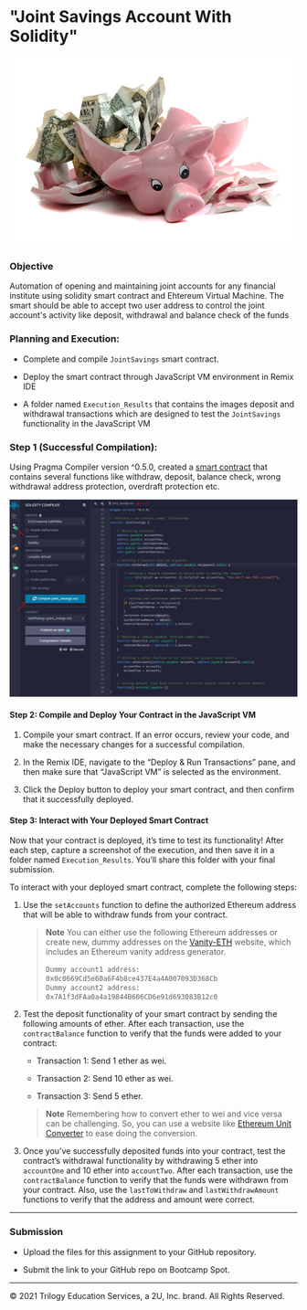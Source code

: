 # "Joint Savings Account With Solidity"

![alt=“”](Execution_Results/savings_account.jpeg)

### Objective

Automation of opening and maintaining joint accounts for any financial institute using solidity smart contract and Ehtereum Virtual Machine. The smart should be able to accept two user address to control the joint account's activity like deposit, withdrawal and balance check of the funds

### Planning and Execution:

* Complete and compile `JointSavings` smart contract.

* Deploy the smart contract through JavaScript VM environment in Remix IDE

* A folder named `Execution_Results` that contains the images deposit and withdrawal transactions which are designed to test the `JointSavings` functionality in the JavaScript VM

### Step 1 (Successful Compilation):

Using Pragma Compiler version ^0.5.0, created a [smart contract](https://github.com/Ashfaque-Rahman/joint_savings_account_with_solidity/blob/main/Final_Code/joint_savings.sol) that contains several functions like withdraw, deposit, balance check, wrong withdrawal address protection, overdraft protection etc. 

![alt=“Successful Compilation”](https://github.com/Ashfaque-Rahman/joint_savings_account_with_solidity/blob/main/Execution_Results/1.%20successful_compilation.JPG)



#### Step 2: Compile and Deploy Your Contract in the JavaScript VM

1. Compile your smart contract. If an error occurs, review your code, and make the necessary changes for a successful compilation.

2. In the Remix IDE, navigate to the “Deploy & Run Transactions” pane, and then make sure that “JavaScript VM” is selected as the environment.

3. Click the Deploy button to deploy your smart contract, and then confirm that it successfully deployed.

#### Step 3: Interact with Your Deployed Smart Contract

Now that your contract is deployed, it’s time to test its functionality! After each step, capture a screenshot of the execution, and then save it in a folder named `Execution_Results`. You’ll share this folder with your final submission.

To interact with your deployed smart contract, complete the following steps:

1. Use the `setAccounts` function to define the authorized Ethereum address that will be able to withdraw funds from your contract.

     > **Note** You can either use the following Ethereum addresses or create new, dummy addresses on the [Vanity-ETH](https://vanity-eth.tk/) website, which includes an Ethereum vanity address generator.
    >
    > ```text
    > Dummy account1 address: 0x0c0669Cd5e60a6F4b8ce437E4a4A007093D368Cb
    > Dummy account2 address: 0x7A1f3dFAa0a4a19844B606CD6e91d693083B12c0
    > ```

2. Test the deposit functionality of your smart contract by sending the following amounts of ether. After each transaction, use the `contractBalance` function to verify that the funds were added to your contract:

    * Transaction 1: Send 1 ether as wei.

    * Transaction 2: Send 10 ether as wei.

    * Transaction 3: Send 5 ether.

    > **Note** Remembering how to convert ether to wei and vice versa can be challenging. So, you can use a website like [Ethereum Unit Converter](https://eth-converter.com/) to ease doing the conversion.

3. Once you’ve successfully deposited funds into your contract, test the contract’s withdrawal functionality by withdrawing 5 ether into `accountOne` and 10 ether into `accountTwo`. After each transaction, use the `contractBalance` function to verify that the funds were withdrawn from your contract. Also, use the `lastToWithdraw` and `lastWithdrawAmount` functions to verify that the address and amount were correct.

---

### Submission

* Upload the files for this assignment to your GitHub repository.

* Submit the link to your GitHub repo on Bootcamp Spot.

---

© 2021 Trilogy Education Services, a 2U, Inc. brand. All Rights Reserved.

